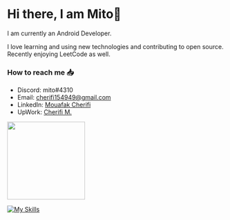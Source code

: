 # Hi there, I am Mito👋
I am currently an Android Developer.

I love learning and using new technologies and contributing to open source. Recently enjoying LeetCode as well.

### How to reach me 📥
-   Discord: mito#4310
-   Email: cherifi154949@gmail.com
-   LinkedIn: [Mouafak Cherifi](https://www.linkedin.com/in/cherifi-mouafak/)
-   UpWork: [Cherifi M.](https://www.upwork.com/freelancers/~01b7bc5dc0a1552c27)

  <img height="180em" src="https://github-readme-stats.vercel.app/api/top-langs/?username=CherifiMi&hide=css,scss,html&layout=compact&hide_border=true&langs_count=5&bg_color=00000000&text_color=ffffff"/>
 
[![My Skills](https://skillicons.dev/icons?i=androidstudio,cs,dotnet,figma,heroku,idea,rust,mongodb,ktor,java,kotlin,visualstudio,sqlite,vscode)](https://skillicons.dev)


